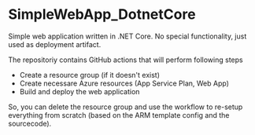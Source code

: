 # SimpleWebApp_DotnetCore
Simple web application written in .NET Core. No special functionality, just used as
deployment artifact.

The repositoriy contains GitHub actions that will perform following steps
* Create a resource group (if it doesn't exist)
* Create necessare Azure resources (App Service Plan, Web App)
* Build and deploy the web application

So, you can delete the resource group and use the workflow to re-setup everything
from scratch (based on the ARM template config and the sourcecode).
